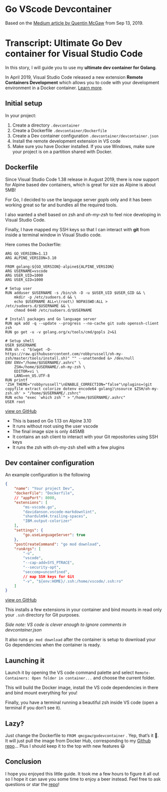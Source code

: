 # Go VScode Devcontainer

Based on the [Medium article by Quentin McGaw](https://medium.com/@quentin.mcgaw/ultimate-go-dev-container-for-visual-studio-code-448f5e031911) from Sep 13, 2019.

# Transcript: Ultimate Go Dev container for Visual Studio Code

In this story, I will guide you to use my **ultimate dev container for Golang**.

In April 2019, Visual Studio Code released a new extension **Remote Containers Development** which allows you to code with your development environment in a Docker container. [Learn more](https://code.visualstudio.com/docs/devcontainers/containers).

## Initial setup

In your project:

1. Create a directory `.devcontainer`
1. Create a Dockerfile `.devcontainer/Dockerfile`
1. Create a Dev container configuration `.devcontainer/devcontainer.json`
1. Install the remote development extension in VS code
1. Make sure you have Docker installed. If you use Windows, make sure your project is on a partition shared with Docker.

## Dockerfile

Since Visual Studio Code 1.38 release in August 2019, there is now support for Alpine based dev containers, which is great for size as Alpine is about 5MB!

For Go, I decided to use the language server *gopls* only and it has been working great so far and bundles all the required tools.

I also wanted a shell based on zsh and *oh-my-zsh* to feel nice developing in Visual Studio Code.

Finally, I have mapped my SSH keys so that I can interact with **git** from inside a terminal window in Visual Studio code.

Here comes the Dockerfile:

```docker
ARG GO_VERSION=1.13
ARG ALPINE_VERSION=3.10

FROM golang:${GO_VERSION}-alpine${ALPINE_VERSION}
ARG USERNAME=vscode
ARG USER_UID=1000
ARG USER_GID=1000

# Setup user
RUN adduser $USERNAME -s /bin/sh -D -u $USER_UID $USER_GID && \
    mkdir -p /etc/sudoers.d && \
    echo $USERNAME ALL=\(root\) NOPASSWD:ALL > /etc/sudoers.d/$USERNAME && \
    chmod 0440 /etc/sudoers.d/$USERNAME

# Install packages and Go language server
RUN apk add -q --update --progress --no-cache git sudo openssh-client zsh
RUN go get -u -v golang.org/x/tools/cmd/gopls 2>&1

# Setup shell
USER $USERNAME
RUN sh -c "$(wget -O- https://raw.githubusercontent.com/robbyrussell/oh-my-zsh/master/tools/install.sh)" "" --unattended &> /dev/null
ENV ENV="/home/$USERNAME/.ashrc" \
    ZSH=/home/$USERNAME/.oh-my-zsh \
    EDITOR=vi \
    LANG=en_US.UTF-8
RUN printf 'ZSH_THEME="robbyrussell"\nENABLE_CORRECTION="false"\nplugins=(git copyfile extract colorize dotenv encode64 golang)\nsource $ZSH/oh-my-zsh.sh' > "/home/$USERNAME/.zshrc"
RUN echo "exec `which zsh`" > "/home/$USERNAME/.ashrc"
USER root
```

[view on GitHub](https://gist.github.com/qdm12/42b19e56d93ddf4080087511966a9922/raw/cf960d158aa6ec7d131cf33c8d1b2506f2b28ed2/Dockerfile)

- This is based on Go 1.13 on Alpine 3.10
- It runs without root using the user vscode
- The final image size is only 445MB
- It contains an ssh client to interact with your Git repositories using SSH keys
- It runs the zsh with oh-my-zsh shell with a few plugins

## Dev container configuration

An example configuration is the following

```json
{
    "name": "Your project Dev",
    "dockerFile": "Dockerfile",
    // "appPort": 8000,
    "extensions": [
        "ms-vscode.go",
        "davidanson.vscode-markdownlint",
        "shardulm94.trailing-spaces",
        "IBM.output-colorizer"
    ],
    "settings": {
        "go.useLanguageServer": true
    },
    "postCreateCommand": "go mod download",
    "runArgs": [
        "-u",
        "vscode",
        "--cap-add=SYS_PTRACE",
        "--security-opt",
        "seccomp=unconfined",
        // map SSH keys for Git
        "-v", "${env:HOME}/.ssh:/home/vscode/.ssh:ro"
    ]
}
```
[view on GitHub](https://gist.github.com/qdm12/a74a0acc630f76595034d1d6ae0decc1/raw/cfb3d5715acac9017bfd3d1fa0699a077a81d935/devcontainer.json)

This installs a few extensions in your container and bind mounts in read only your `.ssh` directory for Git purposes.

*Side note: VS code is clever enough to ignore comments in devcontainer.json*

It also runs `go mod download` after the container is setup to download your Go dependencies when the container is ready.

## Launching it

Launch it by opening the VS code command palette and select `Remote-Containers: Open folder in container...` and choose the current folder.

This will build the Docker image, install the VS code dependencies in there and bind mount everything for you!

Finally, you have a terminal running a beautiful zsh inside VS code (open a terminal if you don’t see it).

## Lazy?

Just change the Dockerfile to `FROM qmcgaw/godevcontainer` . Yep, that’s it 🔌.
It will just pull the image from Docker Hub, corresponding to my [Github repo](https://github.com/qdm12/godevcontainer)… Plus I should keep it to the top with new features 😃

## Conclusion

I hope you enjoyed this little guide. It took me a few hours to figure it all out so I hope it can save you some time to enjoy a beer instead. Feel free to ask questions or star the [repo](https://github.com/qdm12/godevcontainer)!